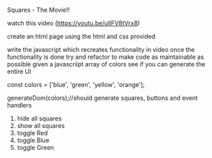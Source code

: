Squares - The Movie!!

watch this video (https://youtu.be/uIlFV8tVrx8)

create an html page using the html and css provided

write the javascript which recreates functionality in video
once the functionality is done try and refactor to make code as maintainable as possible
given a javascriipt array of colors see if you can generate the entire UI

const colors = ['blue', 'green', 'yellow', 'orange'];

generateDom(colors);//should generate squares, buttons and event handlers

1. hide all squares
2. show all squares
3. toggle Red
4. toggle Blue
5. toggle Green
